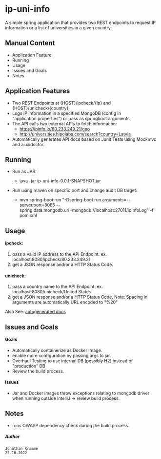 # ip-uni-info
A simple spring application that provides two REST endpoints to request IP information or a list of universities in a given country.

## Manual Content
  - Application Feature
  - Running
  - Usage
  - Issues and Goals
  - Notes

## Application Features
- Two REST Endpoints at {HOST}/ipcheck/{ip} and {HOST}/unicheck/{country}.
- Logs IP information in a specified MongoDB (config in "application.properties") or pass as springboot arguments 
- The API calls two external APIs to fetch information:
    - https://ipinfo.io/80.233.249.21/geo
    - http://universities.hipolabs.com/search?country=Latvia
- Automatically generates API docs based on Junit Tests using Mockmvc and asciidoctor.
 

## Running
- Run as JAR:
  - java -jar ip-uni-info-0.0.1-SNAPSHOT.jar

- Run using maven on specific port and change audit DB target:
  - mvn spring-boot:run "-Dspring-boot.run.arguments=--server.port=8085 --spring.data.mongodb.uri=mongodb://localhost:27011/ipInfoLog" -f pom.xml

## Usage

  #### ipcheck:
  1. pass a valid IP address to the API Endpoint: ex. localhost:8080/ipcheck/80.233.249.21
  2. get a JSON response and/or a HTTP Status Code.
 
  #### unicheck:
  1. pass a country name to the API Endpoint: ex. localhost:8080/unicheck/United States
  2. get a JSON response and/or a HTTP Status Code.
    Note: Spacing in arguments are automatically URL encoded to "%20"
    
Also See: [autogenerated docs] 

## Issues and Goals
#### Goals
  - Automatically containerize as Docker Image.
  - enable more configuration by passing args to jar.
  - Overhaul Testing to use internal DB (possibly H2) instead of "production" DB
  - Review the build process.

#### Issues  
- Jar and Docker images throw exceptions relating to mongodb driver when running outside IntelliJ
  -> review build process.
  
## Notes
 - runs OWASP dependency check during the build process.

##### Author
    Jonathan Kramme
    25.10.2022

   [autogenerated docs]: <https://htmlpreview.github.io/?https://github.com/JonKramme/ip-uni-info/blob/master/docs/api-docs.html>
  
